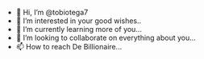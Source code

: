 - 👋 Hi, I’m @tobiotega7
- 👀 I’m interested in your good wishes..
- 🌱 I’m currently learning more of you...
- 💞️ I’m looking to collaborate on everything about you...
- 📫 How to reach De Billionaire...

<!---
tobiotega7/tobiotega7 is a ✨ special ✨ repository because its `README.md` (this file) appears on your GitHub profile.
You can click the Preview link to take a look at your changes.
--->
